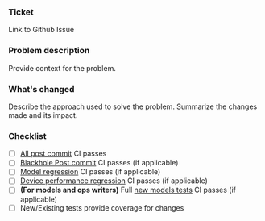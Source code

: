 ### Ticket
Link to Github Issue

### Problem description
Provide context for the problem.

### What's changed
Describe the approach used to solve the problem.
Summarize the changes made and its impact.

### Checklist
- [ ] [All post commit](https://github.com/tenstorrent/tt-metal/actions/workflows/all-post-commit-workflows.yaml) CI passes
- [ ] [Blackhole Post commit](https://github.com/tenstorrent/tt-metal/actions/workflows/blackhole-post-commit.yaml) CI passes (if applicable)
- [ ] [Model regression](https://github.com/tenstorrent/tt-metal/actions/workflows/perf-models.yaml) CI passes (if applicable)
- [ ] [Device performance regression](https://github.com/tenstorrent/tt-metal/actions/workflows/perf-device-models.yaml) CI passes (if applicable)
- [ ] **(For models and ops writers)** Full [new models tests](https://github.com/tenstorrent/tt-metal/actions/workflows/full-new-models-suite.yaml) CI passes (if applicable)
- [ ] New/Existing tests provide coverage for changes

